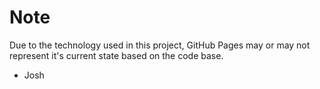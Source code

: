 # Note

Due to the technology used in this project, GitHub Pages may or may not represent it's current state based on the code base.

- Josh

